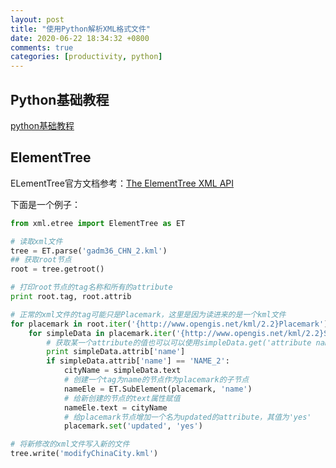 ```yaml
---
layout: post
title: "使用Python解析XML格式文件"
date: 2020-06-22 18:34:32 +0800
comments: true
categories: [productivity, python]
---
```


<!-- more -->

## Python基础教程

[python基础教程](https://www.runoob.com/python/python-tutorial.html)

## ElementTree

ELementTree官方文档参考：[The ElementTree XML API](https://docs.python.org/2/library/xml.etree.elementtree.html#xml.etree.ElementTree.Element)

下面是一个例子：

```python
from xml.etree import ElementTree as ET

# 读取xml文件
tree = ET.parse('gadm36_CHN_2.kml')
## 获取root节点
root = tree.getroot()

# 打印root节点的tag名称和所有的attribute
print root.tag, root.attrib

# 正常的xml文件的tag可能只是Placemark，这里是因为读进来的是一个kml文件
for placemark in root.iter('{http://www.opengis.net/kml/2.2}Placemark'):
    for simpleData in placemark.iter('{http://www.opengis.net/kml/2.2}SimpleData'):
        # 获取某一个attribute的值也可以可以使用simpleData.get('attribute name')
        print simpleData.attrib['name']
        if simpleData.attrib['name'] == 'NAME_2':
            cityName = simpleData.text
            # 创建一个tag为name的节点作为placemark的子节点
            nameEle = ET.SubElement(placemark, 'name')
            # 给新创建的节点的text属性赋值
            nameEle.text = cityName
            # 给placemark节点增加一个名为updated的attribute，其值为'yes'
            placemark.set('updated', 'yes')

# 将新修改的xml文件写入新的文件
tree.write('modifyChinaCity.kml')
```